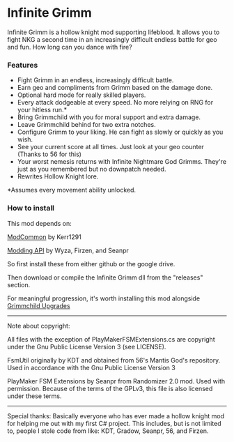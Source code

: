 # Infinite Grimm

Infinite Grimm is a hollow knight mod supporting lifeblood. It allows you to fight NKG a second time in an increasingly difficult endless battle for geo and fun. How long can you dance with fire?

### Features

* Fight Grimm in an endless, increasingly difficult battle.
* Earn geo and compliments from Grimm based on the damage done.
* Optional hard mode for really skilled players.
* Every attack dodgeable at every speed. No more relying on RNG for your hitless run.*
* Bring Grimmchild with you for moral support and extra damage.
* Leave Grimmchild behind for two extra notches.
* Configure Grimm to your liking. He can fight as slowly or quickly as you wish.
* See your current score at all times. Just look at your geo counter (Thanks to 56 for this)
* Your worst nemesis returns with Infinite Nightmare God Grimms. They're just as you remembered but no downpatch needed.
* Rewrites Hollow Knight lore.


\*Assumes every movement ability unlocked.

### How to install

This mod depends on:

[ModCommon](https://github.com/Kerr1291/ModCommon) by Kerr1291

[Modding API](https://github.com/seanpr96/HollowKnight.Modding) by Wyza, Firzen, and Seanpr

So first install these from either github or the google drive.

Then download or compile the Infinite Grimm dll from the "releases" section.

For meaningful progression, it's worth installing this mod alongside [Grimmchild Upgrades](https://github.com/natis1/grimmchildupgrades)

---

Note about copyright:

All files with the exception of PlayMakerFSMExtensions.cs are copyright under the Gnu Public License Version 3 (see LICENSE).

FsmUtil originally by KDT and obtained from 56's Mantis God's repository. Used in accordance with the Gnu Public License Version 3

PlayMaker FSM Extensions by Seanpr from Randomizer 2.0 mod. Used with permission. Because of the terms of the GPLv3, this file is also licensed under these terms.

---

Special thanks: Basically everyone who has ever made a hollow knight mod for helping me out with my first C# project. This includes, but is not limited to, people I stole code from like: KDT, Gradow, Seanpr, 56, and Firzen.
